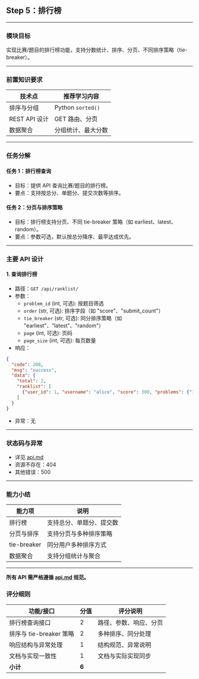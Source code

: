 ## Step 5：排行榜

---

### 模块目标

实现比赛/题目的排行榜功能，支持分数统计、排序、分页、不同排序策略（tie-breaker）。

---

### 前置知识要求

| 技术点         | 推荐学习内容           |
| -------------- | ---------------------- |
| 排序与分组     | Python `sorted()`      |
| REST API 设计  | GET 路由、分页         |
| 数据聚合       | 分组统计、最大分数     |

---

### 任务分解

#### 任务 1：排行榜查询
- 目标：提供 API 查询比赛/题目的排行榜。
- 要点：支持按总分、单题分、提交次数等排序。

#### 任务 2：分页与排序策略
- 目标：排行榜支持分页、不同 tie-breaker 策略（如 earliest、latest、random）。
- 要点：参数可选，默认按总分降序、最早达成优先。

---

### 主要 API 设计

#### 1. 查询排行榜
- 路径：`GET /api/ranklist/`
- 参数：
  - `problem_id` (int, 可选): 按题目筛选
  - `order` (str, 可选): 排序字段（如 "score"、"submit_count"）
  - `tie_breaker` (str, 可选): 同分排序策略（如 "earliest"、"latest"、"random"）
  - `page` (int, 可选): 页码
  - `page_size` (int, 可选): 每页数量
- 响应：
```json
{
  "code": 200,
  "msg": "success",
  "data": {
    "total": 2,
    "ranklist": [
      {"user_id": 1, "username": "alice", "score": 300, "problems": {"1001": 100, "1002": 200}, "submit_count": 5, "last_update": "2024-06-01T12:00:00"}
    ]
  }
}
```
- 异常：无

---

### 状态码与异常
- 详见 [api.md](../api.md)
- 资源不存在：404
- 其他错误：500

---

### 能力小结

| 能力项         | 说明                       |
| -------------- | -------------------------- |
| 排行榜         | 支持总分、单题分、提交数   |
| 分页与排序     | 支持分页与多种排序策略     |
| tie-breaker    | 同分用户多种排序方式       |
| 数据聚合       | 支持分组统计与聚合         |

---

**所有 API 需严格遵循 [api.md](../api.md) 规范。**

### 评分细则

| 功能/接口                | 分值 | 评分说明                         |
|--------------------------|------|----------------------------------|
| 排行榜查询接口           | 2    | 路径、参数、响应、分页            |
| 排序与 tie-breaker 策略  | 2    | 多种排序、同分处理                |
| 响应结构与异常处理       | 1    | 结构规范、异常说明                |
| 文档与实现一致性         | 1    | 文档与实际实现同步                |
| **小计**                 | **6**|                                  |
